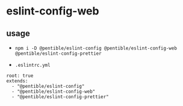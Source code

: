 # eslint-config-web

## usage

- `npm i -D @pentible/eslint-config @pentible/eslint-config-web @pentible/eslint-config-prettier`

- `.eslintrc.yml`

```
root: true
extends:
  - "@pentible/eslint-config"
  - "@pentible/eslint-config-web"
  - "@pentible/eslint-config-prettier"
```
